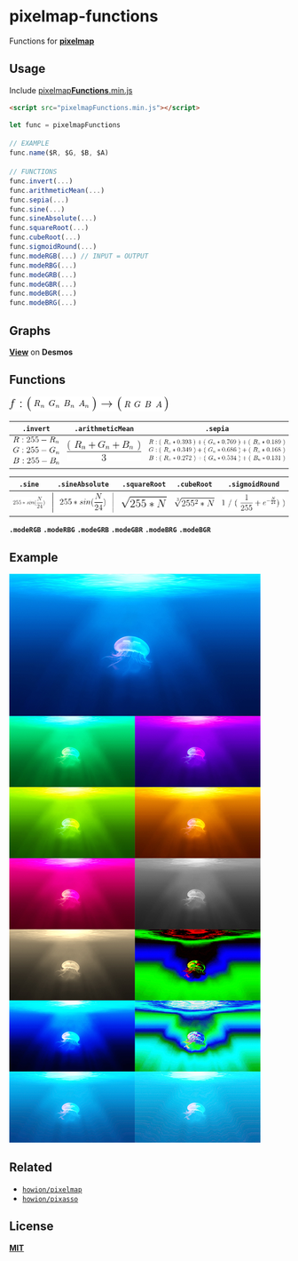 # pixelmap-functions

Functions for [**pixelmap**](https://github.com/howion/pixelmap)

## Usage

Include [pixelmap**Functions**.min.js](https://github.com/howion/pixelmap-functions/blob/master/lib/pixelmapFunctions.min.js)

```html
<script src="pixelmapFunctions.min.js"></script>
```

```js
let func = pixelmapFunctions

// EXAMPLE
func.name($R, $G, $B, $A)

// FUNCTIONS
func.invert(...)
func.arithmeticMean(...)
func.sepia(...)
func.sine(...)
func.sineAbsolute(...)
func.squareRoot(...)
func.cubeRoot(...)
func.sigmoidRound(...)
func.modeRGB(...) // INPUT = OUTPUT
func.modeRBG(...)
func.modeGRB(...)
func.modeGBR(...)
func.modeBGR(...)
func.modeBRG(...)
```

## Graphs

[**View**](https://www.desmos.com/calculator/aquvso5kjd) on **Desmos**

## Functions

![](https://raw.githubusercontent.com/howion/box/master/pixelmap/functions/scheme.png) 

| **`.invert`** | **`.arithmeticMean`** | **`.sepia`** |
| :-----------: | :-------------------: | :----------: |
| ![](https://raw.githubusercontent.com/howion/box/master/pixelmap/functions/invert.png) | ![](https://raw.githubusercontent.com/howion/box/master/pixelmap/functions/arithmeticMean.png) | ![](https://raw.githubusercontent.com/howion/box/master/pixelmap/functions/sepia.png) |

| **`.sine`** | **`.sineAbsolute`** | **`.squareRoot`** | **`.cubeRoot`** | **`.sigmoidRound`** |
| :---------: | :---------: | :---------------: | :-------------: | :-----------------: |
| ![](https://raw.githubusercontent.com/howion/box/master/pixelmap/functions/sine.png) | ![](https://raw.githubusercontent.com/howion/box/master/pixelmap/functions/sineAbsolute.png) | ![](https://raw.githubusercontent.com/howion/box/master/pixelmap/functions/squareRoot.png) | ![](https://raw.githubusercontent.com/howion/box/master/pixelmap/functions/cubeRoot.png) | ![](https://raw.githubusercontent.com/howion/box/master/pixelmap/functions/sigmoidRound.png) |

**`.modeRGB`** **`.modeRBG`** **`.modeGRB`** **`.modeGBR`** **`.modeBRG`** **`.modeBGR`**

## Example

![](https://raw.githubusercontent.com/howion/box/master/pixelmap/jellyfishes.jpg)

## Related

* [`howion/pixelmap`](https://github.com/howion/pixelmap)
* [`howion/pixasso`](https://github.com/howion/pixasso)

## License

[**MIT**](https://github.com/howion/pixelmap-functions/blob/master/LICENSE)
